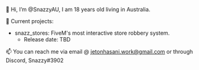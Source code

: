 👋 Hi, I’m @SnazzyAU, I am 18 years old living in Australia.

🔨 Current projects:
- snazz_stores: FiveM's most interactive store robbery system.
   - Release date: TBD

📫 You can reach me via email @ jetonhasani.work@gmail.com or through Discord, Snazzy#3902

